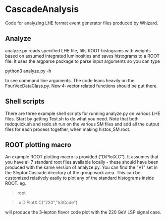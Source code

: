 # CascadeAnalysis
Code for analyzing LHE format event generator files produced by Whizard.

## Analyze
analyze.py reads specified LHE file, fills ROOT histograms with weights based on 
assumed integrated luminosities and saves histograms to a ROOT file. 
It uses the argparse package to parse  input arguments so you can type

python3 analyze.py -h 

to see command line arguments. The code leans heavily on the FourVecDataClass.py. 
New 4-vector related functions should be put there.

## Shell scripts
There are three example shell scripts for running analyze.py on various LHE files.
Start by getting Test.sh to do what you need.
Note that both redoquick.sh and redo.sh run on the various SM files and add all 
the output files for each process together, when making histos_SM.root.

## ROOT plotting macro
An example ROOT plotting macro is provided ("DiPlotX.C"). 
It assumes that you have all 7 standard root files available locally - these 
should have been produced with the same version of analyze.py.
You can find the "V1" set in the SleptonCascade directory of the group work area.
This can be customized relatively easily to plot any of the standard histograms 
inside ROOT.
eg.
> root

> .x DiPlotX.C("220","h3Code") 

will produce the 3-lepton flavor code plot with the 220 GeV LSP signal case. 
